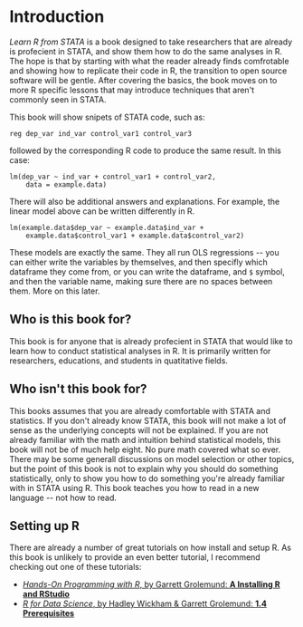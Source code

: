 # Introduction

*Learn R from STATA* is a book designed to take researchers that are already is profecient in STATA, and show them how to do the same analyses in R. The hope is that by starting with what the reader already finds comfrotable and showing how to replicate their code in R, the transition to open source software will be gentle. After covering the basics, the book moves on to more R specific lessons that may introduce techniques that aren't commonly seen in STATA. 


This book will show snipets of STATA code, such as:
```
reg dep_var ind_var control_var1 control_var3
```
followed by the corresponding R code to produce the same result. In this case:
```
lm(dep_var ~ ind_var + control_var1 + control_var2, 
    data = example.data)
```

There will also be additional answers and explanations. For example, the linear model above can be written differently in R.
```
lm(example.data$dep_var ~ example.data$ind_var + 
    example.data$control_var1 + example.data$control_var2)
```

These models are exactly the same. They all run OLS regressions -- you can either write the variables by themselves, and then specifly which dataframe they come from, or you can write the dataframe, and `$` symbol, and then the variable name, making sure there are no spaces between them. More on this later.

## Who is this book for?
This book is for anyone that is already profecient in STATA that would like to learn how to conduct statistical analyses in R. It is primarily written for researchers, educations, and students in quatitative fields.

## Who isn't this book for?
This books assumes that you are already comfortable with STATA and statistics. If you don't already know STATA, this book will not make a lot of sense as the underlying concepts will not be explained. If you are not already familiar with the math and intuition behind statistical models, this book will not be of much help eight. No pure math covered what so ever. There may be some generall discussions on model selection or other topics, but the point of this book is not to explain why you should do something statistically, only to show you how to do something you're already familiar with in STATA using R. This book teaches you
how to read in a new language -- not how to read.

## Setting up R
There are already a number of great tutorials on how install and setup R. As this book is unlikely to provide an even better tutorial, I recommend checking out one of these tutorials:

<!-- Rethink the formatting here. Are the bold and italics in teh right place? -->
- [*Hands-On Programming with R*, by Garrett Grolemund: **A Installing R and RStudio**](https://rstudio-education.github.io/hopr/starting.html)
- [*R for Data Science*, by Hadley Wickham & Garrett Grolemund: **1.4 Prerequisites**](https://r4ds.had.co.nz/introduction.html) 


